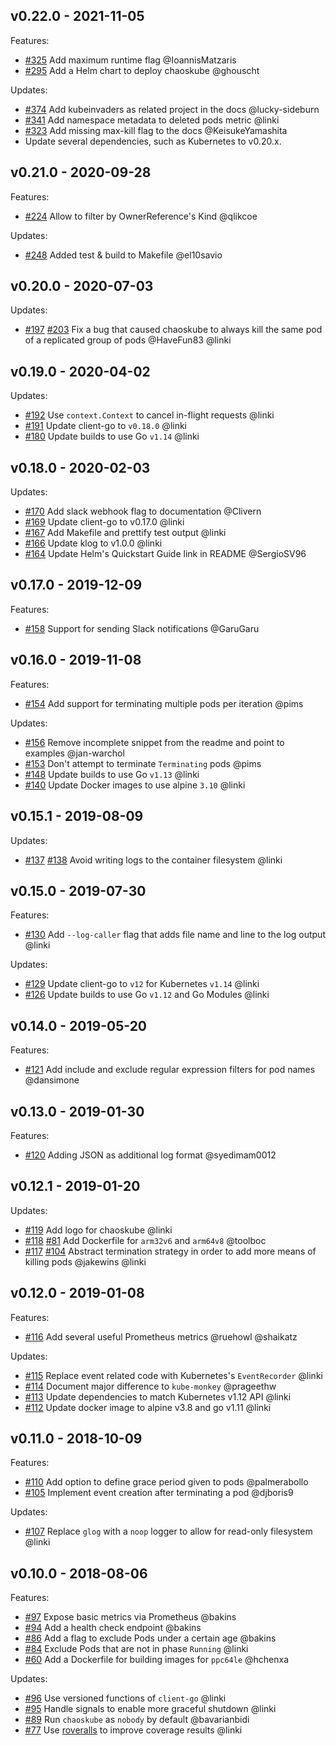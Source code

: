 ## v0.22.0 - 2021-11-05

  Features:
  * [#325](https://github.com/linki/chaoskube/pull/325) Add maximum runtime flag @IoannisMatzaris
  * [#295](https://github.com/linki/chaoskube/pull/295) Add a Helm chart to deploy chaoskube @ghouscht

  Updates:
  * [#374](https://github.com/linki/chaoskube/pull/374) Add kubeinvaders as related project in the docs @lucky-sideburn
  * [#341](https://github.com/linki/chaoskube/pull/341) Add namespace metadata to deleted pods metric @linki
  * [#323](https://github.com/linki/chaoskube/pull/323) Add missing max-kill flag to the docs @KeisukeYamashita
  * Update several dependencies, such as Kubernetes to v0.20.x.

## v0.21.0 - 2020-09-28

  Features:
  * [#224](https://github.com/linki/chaoskube/pull/224) Allow to filter by OwnerReference's Kind @qlikcoe

  Updates:
  * [#248](https://github.com/linki/chaoskube/pull/248) Added test & build to Makefile @el10savio

## v0.20.0 - 2020-07-03

  Updates:
  * [#197](https://github.com/linki/chaoskube/pull/197) [#203](https://github.com/linki/chaoskube/pull/203) Fix a bug that caused chaoskube to always kill the same pod of a replicated group of pods @HaveFun83 @linki

## v0.19.0 - 2020-04-02

  Updates:
  * [#192](https://github.com/linki/chaoskube/pull/192) Use `context.Context` to cancel in-flight requests @linki
  * [#191](https://github.com/linki/chaoskube/pull/191) Update client-go to `v0.18.0` @linki
  * [#180](https://github.com/linki/chaoskube/pull/180) Update builds to use Go `v1.14` @linki

## v0.18.0 - 2020-02-03

  Updates:
  * [#170](https://github.com/linki/chaoskube/pull/170) Add slack webhook flag to documentation @Clivern
  * [#169](https://github.com/linki/chaoskube/pull/169) Update client-go to v0.17.0 @linki
  * [#167](https://github.com/linki/chaoskube/pull/167) Add Makefile and prettify test output @linki
  * [#166](https://github.com/linki/chaoskube/pull/166) Update klog to v1.0.0 @linki
  * [#164](https://github.com/linki/chaoskube/pull/164) Update Helm's Quickstart Guide link in README @SergioSV96

## v0.17.0 - 2019-12-09

  Features:
  * [#158](https://github.com/linki/chaoskube/pull/158) Support for sending Slack notifications @GaruGaru

## v0.16.0 - 2019-11-08

  Features:
  * [#154](https://github.com/linki/chaoskube/pull/154) Add support for terminating multiple pods per iteration @pims

  Updates:
  * [#156](https://github.com/linki/chaoskube/pull/156) Remove incomplete snippet from the readme and point to examples @jan-warchol
  * [#153](https://github.com/linki/chaoskube/pull/153) Don't attempt to terminate `Terminating` pods @pims
  * [#148](https://github.com/linki/chaoskube/pull/148) Update builds to use Go `v1.13` @linki
  * [#140](https://github.com/linki/chaoskube/pull/140) Update Docker images to use alpine `3.10` @linki

## v0.15.1 - 2019-08-09

  Updates:
  * [#137](https://github.com/linki/chaoskube/pull/137) [#138](https://github.com/linki/chaoskube/pull/138) Avoid writing logs to the container filesystem @linki

## v0.15.0 - 2019-07-30

  Features:
  * [#130](https://github.com/linki/chaoskube/pull/130) Add `--log-caller` flag that adds file name and line to the log output @linki

  Updates:
  * [#129](https://github.com/linki/chaoskube/pull/129) Update client-go to `v12` for Kubernetes `v1.14` @linki
  * [#126](https://github.com/linki/chaoskube/pull/126) Update builds to use Go `v1.12` and Go Modules @linki

## v0.14.0 - 2019-05-20

  Features:
  * [#121](https://github.com/linki/chaoskube/pull/121) Add include and exclude regular expression filters for pod names @dansimone

## v0.13.0 - 2019-01-30

  Features:
  * [#120](https://github.com/linki/chaoskube/pull/120) Adding JSON as additional log format @syedimam0012

## v0.12.1 - 2019-01-20

  Updates:
  * [#119](https://github.com/linki/chaoskube/pull/119) Add logo for chaoskube @linki
  * [#118](https://github.com/linki/chaoskube/pull/118) [#81](https://github.com/linki/chaoskube/pull/81) Add Dockerfile for `arm32v6` and `arm64v8` @toolboc
  * [#117](https://github.com/linki/chaoskube/pull/117) [#104](https://github.com/linki/chaoskube/pull/104) Abstract termination strategy in order to add more means of killing pods @jakewins @linki

## v0.12.0 - 2019-01-08

  Features:
  * [#116](https://github.com/linki/chaoskube/pull/116) Add several useful Prometheus metrics @ruehowl @shaikatz

  Updates:
  * [#115](https://github.com/linki/chaoskube/pull/115) Replace event related code with Kubernetes's `EventRecorder` @linki
  * [#114](https://github.com/linki/chaoskube/pull/114) Document major difference to `kube-monkey` @prageethw
  * [#113](https://github.com/linki/chaoskube/pull/113) Update dependencies to match Kubernetes v1.12 API @linki
  * [#112](https://github.com/linki/chaoskube/pull/112) Update docker image to alpine v3.8 and go v1.11 @linki

## v0.11.0 - 2018-10-09

  Features:
  * [#110](https://github.com/linki/chaoskube/pull/110) Add option to define grace period given to pods @palmerabollo
  * [#105](https://github.com/linki/chaoskube/pull/105) Implement event creation after terminating a pod @djboris9

  Updates:
  * [#107](https://github.com/linki/chaoskube/pull/107) Replace `glog` with a `noop` logger to allow for read-only filesystem @linki

## v0.10.0 - 2018-08-06

  Features:
  * [#97](https://github.com/linki/chaoskube/pull/97) Expose basic metrics via Prometheus @bakins
  * [#94](https://github.com/linki/chaoskube/pull/94) Add a health check endpoint @bakins
  * [#86](https://github.com/linki/chaoskube/pull/86) Add a flag to exclude Pods under a certain age @bakins
  * [#84](https://github.com/linki/chaoskube/pull/84) Exclude Pods that are not in phase `Running` @linki
  * [#60](https://github.com/linki/chaoskube/pull/60) Add a Dockerfile for building images for `ppc64le` @hchenxa

  Updates:
  * [#96](https://github.com/linki/chaoskube/pull/96) Use versioned functions of `client-go` @linki
  * [#95](https://github.com/linki/chaoskube/pull/95) Handle signals to enable more graceful shutdown @linki
  * [#89](https://github.com/linki/chaoskube/pull/89) Run `chaoskube` as `nobody` by default @bavarianbidi
  * [#77](https://github.com/linki/chaoskube/pull/77) Use [roveralls](https://github.com/lawrencewoodman/roveralls) to improve coverage results @linki
